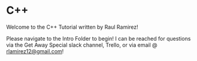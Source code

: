 # C++

Welcome to the C++ Tutorial written by Raul Ramirez!

Please navigate to the Intro Folder to begin! I can be reached for questions via the Get Away Special slack channel, Trello, or via email @ rlamirez12@gmail.com!
